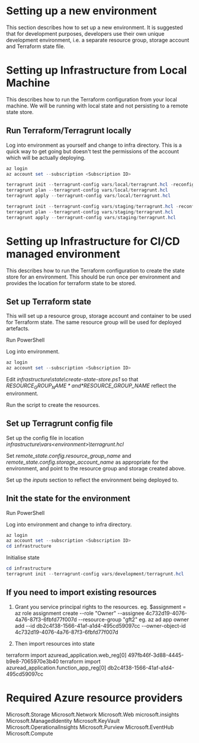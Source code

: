 # Setting up a new environment
This section describes how to set up a new environment. It is suggested that for development purposes, developers use their own unique development environment, i.e. a separate resource group, storage account and Terraform state file.


# Setting up Infrastructure from Local Machine
This describes how to run the Terraform configuration from your local machine. We will be running with local state and not persisting to a remote state store. 

## Run Terraform/Terragrunt locally
Log into environment as yourself and change to infra directory. This is a quick way to get going but doesn't test the permissions of the account which will be actually deploying.

``` PowerShell
az login
az account set --subscription <Subscription ID>
```

``` PowerShell
terragrunt init --terragrunt-config vars/local/terragrunt.hcl -reconfigure
terragrunt plan --terragrunt-config vars/local/terragrunt.hcl
terragrunt apply --terragrunt-config vars/local/terragrunt.hcl
```

``` PowerShell
terragrunt init --terragrunt-config vars/staging/terragrunt.hcl -reconfigure
terragrunt plan --terragrunt-config vars/staging/terragrunt.hcl
terragrunt apply --terragrunt-config vars/staging/terragrunt.hcl
```

# Setting up Infrastructure for CI/CD managed environment
This describes how to run the Terraform configuration to create the state store for an environment. This should be run once per environment and provides the location for terraform state to be stored.

## Set up Terraform state
This will set up a resource group, storage account and container to be used for Terraform state. The same resource group will be used for deployed artefacts.

Run PowerShell

Log into environment.

``` PowerShell
az login
az account set --subscription <Subscription ID>
```

Edit *infrastructure\state\create-state-store.ps1* so that *$RESOURCE_GROUP_NAME* and *$RESOURCE_GROUP_NAME* reflect the environment.

Run the script to create the resources.

## Set up Terragrunt config file
Set up the config file in location *infrastructure\vars\<environment>\terragrunt.hcl*

Set *remote_state.config.resource_group_name* and *remote_state.config.storage_account_name* as appropriate for the environment, and point to the resource group and storage created above.

Set up the *inputs* section to reflect the environment being deployed to.


## Init the state for the environment
Run PowerShell

Log into environment and change to infra directory.

``` PowerShell
az login
az account set --subscription <Subscription ID>
cd infrastructure
```

Initialise state

``` PowerShell
cd infrastructure
terragrunt init --terragrunt-config vars/development/terragrunt.hcl
```

## If you need to import existing resources
 

1. Grant you service principal rights to the resources.
eg. $assignment = az role assignment create --role "Owner" --assignee 4c732d19-4076-4a76-87f3-6fbfd77f007d --resource-group "gft2"
eg. az ad app owner add --id db2c4f38-1566-41af-a1d4-495cd59097cc --owner-object-id 4c732d19-4076-4a76-87f3-6fbfd77f007d

2. Then import resources into state 

terraform import azuread_application.web_reg[0] 497fb46f-3d88-4445-b9e8-7065970e3b40
terraform import azuread_application.function_app_reg[0] db2c4f38-1566-41af-a1d4-495cd59097cc


# Required Azure resource providers
Microsoft.Storage
Microsoft.Network
Microsoft.Web
microsoft.insights
Microsoft.ManagedIdentity
Microsoft.KeyVault
Microsoft.OperationalInsights
Microsoft.Purview
Microsoft.EventHub
Microsoft.Compute

